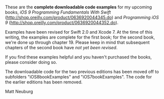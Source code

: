 
These are the **complete downloadable code examples** for my upcoming books, _iOS 9 Programming Fundamentals With Swift_ (<http://shop.oreilly.com/product/0636920044345.do>) and _Programming iOS 9_ (<http://shop.oreilly.com/product/0636920044352.do>).

Examples have been revised for Swift 2.0 and Xcode 7. At the time of this writing, the examples are complete for the first book; for the second book, we're done up through chapter 19. Please keep in mind that subsequent chapters of the second book have _not yet been revised_.

If you find these examples helpful and you haven't purchased the books, please consider doing so.

The downloadable code for the two previous editions has been moved off to subfolders "iOS8bookExamples" and "iOS7bookExamples". The code for the earlier editions has been removed.

Matt Neuburg

